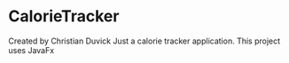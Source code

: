 # CalorieTracker
Created by Christian Duvick
Just a calorie tracker application.
This project uses JavaFx
